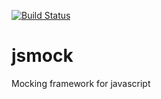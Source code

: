 [![Build Status](https://travis-ci.org/kcwiakala/jsmock.svg?branch=master)](https://travis-ci.org/kcwiakala/jsmock)

# jsmock
Mocking framework for javascript
